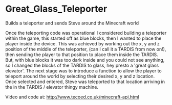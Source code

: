 Great_Glass_Teleporter
======================

Builds a teleporter and sends Steve around the Minecraft world

Once the teleporting code was operational I considered building a teleporter within the game, this started off as blue blocks, then I wanted to place the player inside the device.  This was achieved by working out the x, y and z position of the middle of the teleporter, (can I call it a TARDIS from now on!), then sending the player to that position to place them inside the TARDIS.  But, with blue blocks it was too dark inside and you could not see anything, so I changed the blocks of the TARDIS to glass, hey presto a 'great glass elevator'.  The next stage was to introduce a function to allow the player to teleport around the world by selecting their desired x, y and z location.  Once selected and entered, Steve was teleported to that location arriving in the in the TARDIS / elevator thingy machine.

Video and code at: http://www.tecoed.co.uk/minecraft-api.html


